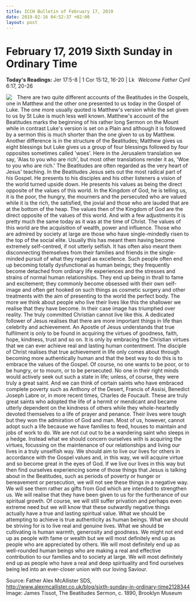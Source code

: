 ```yaml
---
title: ICCH Bulletin of February 17, 2019
date: 2019-02-16 04:52:37 +02:00
layout: post
---
```


# February 17, 2019 Sixth Sunday in Ordinary Time
<span style="float: right"><em>Welcome Father Cyril</em></span>
**Today's Readings:** Jer 17:5-8 | 1 Cor 15:12, 16-20 | Lk 6:17, 20-26


<img style="float: left; margin-right: 1em;" src="https://upload.wikimedia.org/wikipedia/commons/c/c8/TissotBeatitudes.JPG">

There are two quite different accounts of the Beatitudes in the Gospels, one in Matthew and the other one presented to us today in the Gospel of Luke. The one more usually quoted is Matthew's version while the set given to us by St Luke is much less well known. Matthew's account of the Beatitudes marks the beginning of his rather long Sermon on the Mount while in contrast Luke's version is set on a Plain and although it is followed by a sermon this is much shorter than the one given to us by Matthew. Another difference is in the structure of the Beatitudes; Matthew gives us eight blessings but Luke gives us a group of four blessings followed by four opposites sometimes called 'woes'. Here in the Jerusalem translation we say, 'Alas to you who are rich', but most other translations render it as, 'Woe to you who are rich.' The Beatitudes are often regarded as the very heart of Jesus' teaching. 
In the Beatitudes Jesus sets out the most radical part of his Gospel. He presents to his disciples and his other listeners a vision of the world turned upside down. He presents his values as being the direct opposite of the values of this world. In the Kingdom of God, he is telling us, it is the poor, the hungry, the mourners and the persecuted who are valued while it is the rich, the satisfied, the jovial and those who are lauded that are at the bottom of the heap. The values then of the Kingdom of God are the direct opposite of the values of this world. And with a few adjustments it is pretty much the same today as it was at the time of Christ. The values of this world are the acquisition of wealth, power and influence. Those who are admired by society at large are those who have single-mindedly risen to the top of the social elite. Usually this has meant them having become extremely self-centred, if not utterly selfish. It has often also meant them disconnecting themselves from their families and friends in the single-minded pursuit of what they regard as excellence. 
Such people often end up becoming totally dysfunctional as human beings; they frequently become detached from ordinary life experiences and the stresses and strains of normal human relationships. They end up being in thrall to fame and excitement; they commonly become obsessed with their own self-image and often get hooked on such things as cosmetic surgery and other treatments with the aim of presenting to the world the perfect body. The more we think about people who live their lives like this the shallower we realise that they have become. In their case image has triumphed over reality. The truly committed Christian cannot live like this. A dedicated follower of Jesus realises that there are more important things in life than celebrity and achievement. An Apostle of Jesus understands that true fulfilment is only to be found in acquiring the virtues of goodness, faith, hope, kindness, trust and so on. It is only by embracing the Christian virtues that we can ever achieve real and lasting human contentment. The disciple of Christ realises that true achievement in life only comes about through becoming more authentically human and that the best way to do this is to embrace the values of the Gospel. 
Of course, no one wants to be poor, or to be hungry, or to mourn, or to be persecuted. No one in their right minds would actively seek out such a state in life; unless, of course, they were truly a great saint. And we can think of certain saints who have embraced complete poverty such as Anthony of the Desert, Francis of Assisi, Benedict Joseph Labre or, in more recent times, Charles de Foucault. These are truly great saints who adopted the life of a hermit or mendicant and became utterly dependent on the kindness of others while they whole-heartedly devoted themselves to a life of prayer and penance. Their lives were tough but they won the admiration of God and man. Most of us, however, cannot adopt such a life because we have families to feed, houses to maintain and jobs of work to do. We are not cut out to be a wandering saint who sleeps in a hedge. Instead what we should concern ourselves with is acquiring the virtues, focussing on the maintenance of our relationships and living our lives in a truly unselfish way. 
We should aim to live our lives for others in accordance with the Gospel values and, in this way, we will acquire virtue and so become great in the eyes of God. If we live our lives in this way but then find ourselves experiencing some of those things that Jesus is talking about in the Beatitudes, such as periods of poverty or hunger or bereavement or persecution, we will not see these things in a negative way. We will see them rather as gifts from God which are intended to strengthen us. We will realise that they have been given to us for the furtherance of our spiritual growth. Of course, we will still suffer privation and perhaps even extreme need but we will know that these outwardly negative things actually have a true and lasting spiritual value. What we should be attempting to achieve is true authenticity as human beings. What we should be striving for is to live real and genuine lives. What we should be cultivating is human warmth, generosity and goodness. We might not end up as people with fame or wealth but we will most definitely end up as people who are appreciated by others. We will most definitely end up as well-rounded human beings who are making a real and effective contribution to our families and to society at large. We will most definitely end up as people who have a real and deep spirituality and find ourselves being led into an ever-closer union with our loving Saviour. 

Source: Father Alex McAllister SDS, http://www.alexmcallister.co.uk/blog/sixth-sunday-in-ordinary-time2128344
Image: James Tissot, The Beatitudes Sermon, c. 1890, Brooklyn Museum





